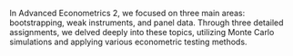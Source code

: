 In Advanced Econometrics 2, we focused on three main areas: bootstrapping, weak instruments, and panel data. Through three detailed assignments, we delved deeply into these topics, utilizing Monte Carlo simulations and applying various econometric testing methods.

